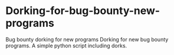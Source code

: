 # Dorking-for-bug-bounty-new-programs
Bug bounty dorking for new programs
Dorking for new bug bounty programs. A simple python script including dorks.
